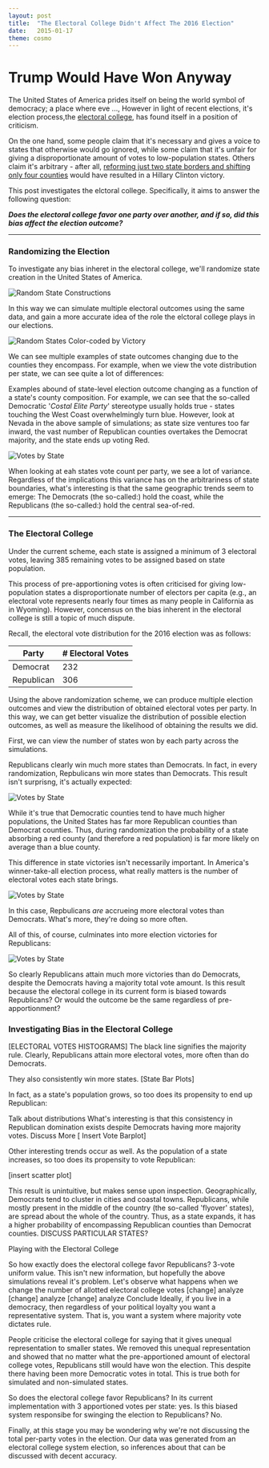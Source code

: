 ```yaml
---
layout: post
title:  "The Electoral College Didn't Affect The 2016 Election"
date:   2015-01-17
theme: cosmo
---
```


# Trump Would Have Won Anyway



The United States of America prides itself on being the world symbol of democracy; a place where eve ..., However in light of recent elections, it's election process,the [electoral college](), has found itself in a position of criticism. 


On the one hand, some people claim that it's necessary and gives a voice to states that otherwise would go ignored, while some claim that it's unfair for giving a disproportionate amount of votes to low-population states. Others claim it's arbitrary - after all, [reforming just two state borders and shifting only four counties]() would have resulted in a Hillary Clinton victory. 



This post investigates the elctoral college. Specifically, it aims to answer the following question: 

***Does the electoral college favor one party over another, and if so, did this bias affect the election outcome?***

***

### Randomizing the Election

To investigate any bias inheret in the electoral college, we'll randomize state creation in the United States of America. 

![Random State Constructions](https://github.com/jwilber/Randomized_Election/blob/master/images/randomstates2.gif?raw=true "title-1")

In this way we can simulate multiple electoral outcomes using the same data, and gain a more accurate idea of the role the elctoral college plays in our elections.

 ![Random States Color-coded by Victory](https://github.com/jwilber/Randomized_Election/blob/master/images/randomstateswins2.gif?raw=true	 "title-2")

We can see multiple examples of state outcomes changing due to the counties they encompass. For example, when we view the vote distribution per state, we can see quite a lot of differences:


Examples abound of state-level election outcome changing as a function of a state's county composition. For example, we can see that the so-called Democratic '*Costal Elite Party*' stereotype usually holds true - states touching the West Coast overwhelmingly turn blue. However, look at Nevada in the above sample of simulations; as state size ventures too far inward, the vast number of Republican counties overtakes the Democrat majority, and the state ends up voting Red. 

![Votes by State](https://github.com/jwilber/Randomized_Election/blob/master/images/votes_per_state2.gif?raw=true "title-1")


 When looking at eah states vote count per party, we see a lot of variance. Regardless of the implications this variance has on the arbitrariness of state boundaries, what's interesting is that the same geographic trends seem to emerge: The Democrats (the so-called:) hold the coast, while the Republicans (the so-called:) hold the central sea-of-red.

***


### The Electoral College

Under the current scheme, each state is assigned a minimum of 3 electoral votes, leaving 385 remaining votes to be assigned based on state population.

This process of pre-apportioning votes is often criticised for giving low-population states a disproportionate number of electors per capita (e.g., an electoral vote represents nearly four times as many people in California as in Wyoming). However, concensus on the bias inherent in the electoral college is still a topic of much dispute.

Recall, the electoral vote distribution for the 2016 election was as follows:

| Party      | # Electoral Votes |
|------------|-------------------|
| Democrat   | 232               |
| Republican | 306               |



Using the above randomization scheme, we can produce multiple election outcomes and view the distribution of obtained electoral votes per party. In this way, we can get better visualize the distribution of possible election outcomes, as well as measure the likelihood of obtaining the results we did.

First, we can view the number of states won by each party across the simulations.

Republicans clearly win much more states than Democrats. In fact, in every randomization, Repbulicans win more states than Democrats. This result isn't surprisng, it's actually expected:


![Votes by State](https://github.com/jwilber/Randomized_Election/blob/master/images/scatterplots.gif?raw=true "title-1")

While it's true that Democratic counties tend to have much higher populations, the United States has far more Republican counties than Democrat counties. Thus, during randomization the probability of a state absorbing a red county (and therefore a red population) is far more likely on average than a blue county. 


 This difference in state victories isn't necessarily important. In America's winner-take-all election process, what really matters is the number of electoral votes each state brings.

![Votes by State](https://github.com/jwilber/Randomized_Election/blob/master/images/hist_ev_1.png?raw=true "title-1")


In this case, Repbulicans *are* accrueing more electoral votes than Democrats. What's more, they're doing so more often.

All of this, of course, culminates into more election victories for Republicans:

![Votes by State](https://github.com/jwilber/Randomized_Election/blob/master/images/total_elec1.png?raw=true "title-1")

So clearly Republicans attain much more victories than do Democrats, despite the Democrats having a majority total vote amount. Is this result because the electoral college in its current form is biased towards Republicans? Or would the outcome be the same regardless of pre-apportionment?



### Investigating Bias in the Electoral College








[ELECTORAL VOTES HISTOGRAMS]
The black line signifies the majority rule. Clearly, Republicans attain more electoral votes, more often than do Democrats.

They also consistently win more states.
[State Bar Plots]

In fact, as a state's population grows, so too does its propensity to end up Republican:






Talk about distributions
What's interesting is that this consistency in Republican domination exists despite Democrats having more majority votes. Discuss More
[ Insert Vote Barplot]

Other interesting trends occur as well. As the population of a state increases, so too does its propensity to vote Republican:

[insert scatter plot]

This result is unintuitive, but makes sense upon inspection. Geographically, Democrats tend to cluster in cities and coastal towns. Republicans, while mostly present in the middle of the country (the so-called 'flyover' states), are spread about the whole of the country. Thus, as a state expands, it has a higher probability of encompassing Republican counties than Democrat counties. DISCUSS PARTICULAR STATES?



Playing with the Electoral College

So how exactly does the electoral college favor Republicans? 3-vote uniform value. This isn't new information, but hopefully the above simulations reveal it's problem.
Let's observe what happens when we change the number of allotted electoral college votes
[change] analyze [change] analyze [change] analyze
Conclude
Ideally, if you live in a democracy, then regardless of your political loyalty you want a representative system. That is, you want a system where majority vote dictates rule.

People criticise the electoral college for saying that it gives unequal representation to smaller states. We removed this unequal representation and showed that no matter what the pre-apportioned amount of electoral college votes, Republicans still would have won the election. This despite there having been more Democratic votes in total. This is true both for simulated and non-simulated states.

So does the electoral college favor Republicans? In its current implementation with 3 apportioned votes per state: yes. Is this biased system responsibe for swinging the election to Republicans? No.

Finally, at this stage you may be wondering why we're not discussing the total per-party votes in the election. Our data was generated from an electoral college system election, so inferences about that can be discussed with decent accuracy.